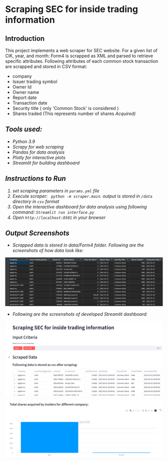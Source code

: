 # Scraping SEC for inside trading information

## Introduction
This project implements a web scraper for SEC website. 
For a given list of CIK, year, and month: Form4 is scrapped as XML and parsed to retrieve specific attributes.
Following attributes of each common stock transaction are scrapped and stored in CSV format:
- company
- Issuer trading symbol
- Owner Id
- Owner name
- Report date
- Transaction date 
- Security title ( only 'Common Stock' is considered )
- Shares traded (This represents number of shares <i>Acquired<i>)

## Tools used:

- Python 3.9
- Scrapy for web scraping
- Pandas for data analysis
- Plotly for interactive plots
- Streamlit for building dashboard

## Instructions to Run
1. set scraping parameters in `params.yml` file
2. Execute scraper: ` python -m scraper.main`. output is stored in `/data` directory in `csv` format
3. Open the interactive dashboard for data analysis using following command:
        `Streamlit run interface.py`
4. Open `http://localhost:8501` in your browser


## Output Screenshots
- Scrapped data is stored in data/Form4 folder. Following are the screenshots of how data look like:

![screenshot of /data/form4.csv file](https://github.com/ManpreetDhillon13/SecForm4Analysis/blob/134d0191ae384706bfc41eb6a8ef3fe360e17f70/img/form4_data.png)

- Following are the screenshots of developed Streamlit dashboard:

![screenshot of dashboard p1](https://github.com/ManpreetDhillon13/SecForm4Analysis/blob/134d0191ae384706bfc41eb6a8ef3fe360e17f70/img/streamlit_dashboard_1.png)

![screenshot of dashboard p2](https://github.com/ManpreetDhillon13/SecForm4Analysis/blob/134d0191ae384706bfc41eb6a8ef3fe360e17f70/img/streamlit_dashboard_2.png)